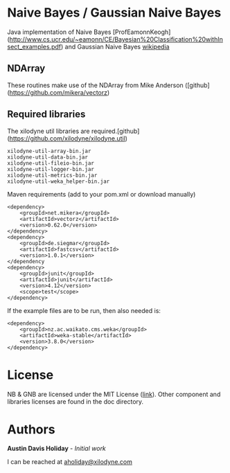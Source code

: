 # Naive Bayes / Gaussian Naive Bayes

Java implementation of Naive Bayes [ProfEamonnKeogh]
(http://www.cs.ucr.edu/~eamonn/CE/Bayesian%20Classification%20withInsect_examples.pdf) and Gaussian Naive Bayes [wikipedia](https://en.wikipedia.org/wiki/Naive_Bayes_classifier#Gaussian_naive_Bayes)


## NDArray

These routines make use of the NDArray from Mike Anderson ([github] (https://github.com/mikera/vectorz)


## Required libraries

The xilodyne util libraries are required.[github] (https://github.com/xilodyne/xilodyne.util) 

```
xilodyne-util-array-bin.jar
xilodyne-util-data-bin.jar
xilodyne-util-fileio-bin.jar
xilodyne-util-logger-bin.jar
xilodyne-util-metrics-bin.jar
xilodyne-util-weka_helper-bin.jar
```

Maven requirements (add to your pom.xml or download manually)

```
<dependency>
    <groupId>net.mikera</groupId>
    <artifactId>vectorz</artifactId>
    <version>0.62.0</version>
</dependency>
<dependency>
    <groupId>de.siegmar</groupId>
    <artifactId>fastcsv</artifactId>
    <version>1.0.1</version>
</dependency
<dependency>
    <groupId>junit</groupId>
    <artifactId>junit</artifactId>
    <version>4.12</version>
    <scope>test</scope>
</dependency>
```

If the example files are to be run, then also needed is:

```
<dependency>
    <groupId>nz.ac.waikato.cms.weka</groupId>
    <artifactId>weka-stable</artifactId>
    <version>3.8.0</version>
</dependency>
```


# License

NB & GNB are licensed under the MIT License ([link](https://opensource.org/licenses/MIT)).  Other component and libraries licenses are found in the doc directory.


# Authors

**Austin Davis Holiday** - *Initial work* 

I can be reached at [aholiday@xilodyne.com](mailto:aholiday@xilodyne.com)
